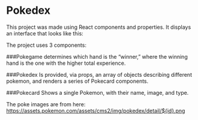 # Pokedex

This project was made using React components and properties.
It displays an interface that looks like this:

The project uses 3 components:

###Pokegame
determines which hand is the “winner,” where the winning hand is the one with the higher total experience. 

###Pokedex
Is provided, via props, an array of objects describing different pokemon, and renders a series of Pokecard components.

###Pokecard
Shows a single Pokemon, with their name, image, and type.

The poke images are from here: https://assets.pokemon.com/assets/cms2/img/pokedex/detail/${id}.png
